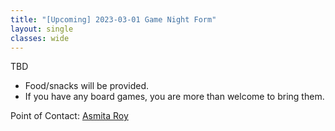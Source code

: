 ```yaml
---
title: "[Upcoming] 2023-03-01 Game Night Form"
layout: single
classes: wide
---
```


TBD

- Food/snacks will be provided.
- If you have any board games, you are more than welcome to bring them.

Point of Contact: [Asmita Roy](mailto:asmita@stat.tamu.edu)
